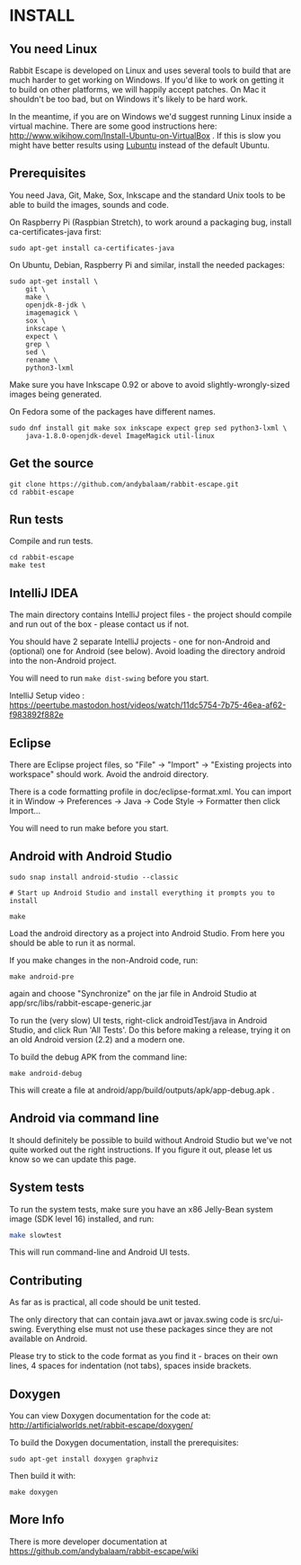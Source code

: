 INSTALL
=======

You need Linux
--------------

Rabbit Escape is developed on Linux and uses several tools to
build that are much harder to get working on Windows.  If you'd
like to work on getting it to build on other platforms, we will
happily accept patches.  On Mac it shouldn't be too bad, but on
Windows it's likely to be hard work.

In the meantime, if you are on Windows we'd suggest running
Linux inside a virtual machine.  There are some good
instructions here:
http://www.wikihow.com/Install-Ubuntu-on-VirtualBox .  If this is
slow you might have better results using
[Lubuntu](http://lubuntu.net/) instead of the default Ubuntu.

Prerequisites
-------------
You need Java, Git, Make, Sox, Inkscape and the standard Unix tools to be able
to build the images, sounds and code.

On Raspberry Pi (Raspbian Stretch), to work around a packaging bug, install ca-certificates-java first:

    sudo apt-get install ca-certificates-java

On Ubuntu, Debian, Raspberry Pi and similar, install the needed packages:

    sudo apt-get install \
        git \
        make \
        openjdk-8-jdk \
        imagemagick \
        sox \
        inkscape \
        expect \
        grep \
        sed \
        rename \
        python3-lxml

Make sure you have Inkscape 0.92 or above to avoid slightly-wrongly-sized
images being generated.

On Fedora some of the packages have different names.

    sudo dnf install git make sox inkscape expect grep sed python3-lxml \
        java-1.8.0-openjdk-devel ImageMagick util-linux

Get the source
--------------

    git clone https://github.com/andybalaam/rabbit-escape.git
    cd rabbit-escape

Run tests
---------

Compile and run tests.

    cd rabbit-escape
    make test

IntelliJ IDEA
-------------

The main directory contains IntelliJ project files - the project should
compile and run out of the box - please contact us if not.

You should have 2 separate IntelliJ projects - one for non-Android and
(optional) one for Android (see below).  Avoid loading the directory
android into the non-Android project.

You will need to run `make dist-swing` before you start.

IntelliJ Setup video :  https://peertube.mastodon.host/videos/watch/11dc5754-7b75-46ea-af62-f983892f882e

Eclipse
-------

There are Eclipse project files, so "File" -> "Import" ->
"Existing projects into workspace" should work.  Avoid the
android directory.

There is a code formatting profile in doc/eclipse-format.xml.  You can
import it in Window -> Preferences -> Java -> Code Style -> Formatter
then click Import...

You will need to run make before you start.

Android with Android Studio
---------------------------

    sudo snap install android-studio --classic

    # Start up Android Studio and install everything it prompts you to install

    make

Load the android directory as a project into Android
Studio.  From here you should be able to run it as normal.

If you make changes in the non-Android code, run:

    make android-pre

again and choose "Synchronize" on the jar file in Android Studio at
app/src/libs/rabbit-escape-generic.jar

To run the (very slow) UI tests, right-click androidTest/java in
Android Studio, and click Run 'All Tests'.  Do this before making
a release, trying it on an old Android version (2.2) and a modern
one.

To build the debug APK from the command line:

    make android-debug

This will create a file at
android/app/build/outputs/apk/app-debug.apk .

Android via command line
------------------------

It should definitely be possible to build without Android Studio but
we've not quite worked out the right instructions.  If you figure it
out, please let us know so we can update this page.

System tests
------------

To run the system tests, make sure you have an x86 Jelly-Bean system image (SDK
level 16) installed, and run:

```bash
make slowtest
```

This will run command-line and Android UI tests.

Contributing
------------

As far as is practical, all code should be unit tested.

The only directory that can contain java.awt or javax.swing code is
src/ui-swing.  Everything else must not use these packages
since they are not available on Android.

Please try to stick to the code format as you find it - braces on
their own lines, 4 spaces for indentation (not tabs), spaces inside
brackets.

Doxygen
-------

You can view Doxygen documentation for the code at:
http://artificialworlds.net/rabbit-escape/doxygen/

To build the Doxygen documentation, install the prerequisites:

    sudo apt-get install doxygen graphviz

Then build it with:

    make doxygen

More Info
---------

There is more developer documentation at https://github.com/andybalaam/rabbit-escape/wiki
